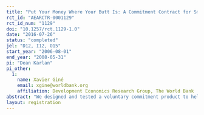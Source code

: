 ```yaml
---
title: "Put Your Money Where Your Butt Is: A Commitment Contract for Smoking Cessation"
rct_id: "AEARCTR-0001129"
rct_id_num: "1129"
doi: "10.1257/rct.1129-1.0"
date: "2016-07-26"
status: "completed"
jel: "D12, I12, O15"
start_year: "2006-08-01"
end_year: "2008-05-31"
pi: "Dean Karlan"
pi_other:
  1:
    name: Xavier Giné
    email: xgine@worldbank.org
    affiliation: Development Economics Research Group, The World Bank
abstract: "We designed and tested a voluntary commitment product to help smokers quit smoking. The product (CARES) offered smokers a savings account in which they deposit funds for six months, after which they take a urine test for nicotine and cotinine. If they pass, their money is returned; otherwise, their money is forfeited to charity. Of smokers offered CARES, 11 percent took up, and smokers randomly offered CARES were 3 percentage points more likely to pass the 6-month test than the control group. More importantly, this effect persisted in surprise tests at 12 months, indicating that CARES produced lasting smoking cessation."
layout: registration
---
```


